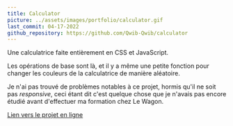 ```yaml
---
title: Calculator
picture: ../assets/images/portfolio/calculator.gif
last_commit: 04-17-2022
github_repository: https://github.com/Qwib-Qwib/calculator
---
```


Une calculatrice faite entièrement en CSS et JavaScript.

Les opérations de base sont là, et il y a même une petite fonction pour changer les couleurs de la calculatrice de manière aléatoire.

Je n'ai pas trouvé de problèmes notables à ce projet, hormis qu'il ne soit pas *responsive*, ceci étant dit c'est quelque chose que je n'avais pas encore étudié avant d'effectuer ma formation chez Le Wagon.

[Lien vers le projet en ligne](https://qwib-qwib.github.io/calculator/)
